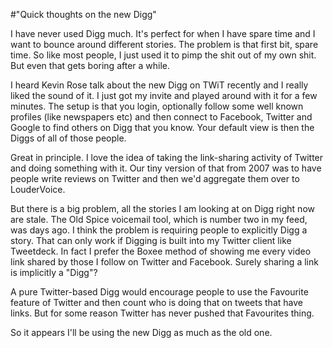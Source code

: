 #"Quick thoughts on the new Digg"


 <p>I have never used Digg much. It's perfect for when I have spare time and I want to bounce around different stories. The problem is that first bit, spare time. So like most people, I just used it to pimp the shit out of my own shit. But even that gets boring after a while.</p>
<p />
<div>I heard Kevin Rose talk about the new Digg on TWiT recently and I really liked the sound of it. I just got my invite and played around with it for a few minutes. The setup is that you login, optionally follow some well known profiles (like newspapers etc) and then connect to Facebook, Twitter and Google to find others on Digg that you know. Your default view is then the Diggs of all of those people.</div>
<p />
<div>Great in principle. I love the idea of taking the link-sharing activity of Twitter and doing something with it. Our tiny version of that from 2007 was to have people write reviews on Twitter and then we'd aggregate them over to LouderVoice.</div>
<p />
<div>But there is a big problem, all the stories I am looking at on Digg right now are stale. The Old Spice voicemail tool, which is number two in my feed, was days ago. I think the problem is requiring people to explicitly Digg a story. That can only work if Digging is built into my Twitter client like Tweetdeck. In fact I prefer the Boxee method of showing me every video link shared by those I follow on Twitter and Facebook. Surely sharing a link is implicitly a "Digg"?</div>
<p />
<div>A pure Twitter-based Digg would encourage people to use the Favourite feature of Twitter and then count who is doing that on tweets that have links. But for some reason Twitter has never pushed that Favourites thing.</div>
<p />
<div>So it appears I'll be using the new Digg as much as the old one.</div>
<div></div>
 